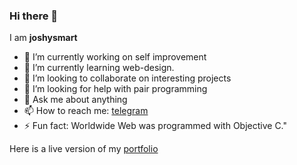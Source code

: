 ### Hi there 👋

I am **joshysmart**

- 🔭 I’m currently working on self improvement
- 🌱 I’m currently learning web-design.
- 👯 I’m looking to collaborate on interesting projects
- 🤔 I’m looking for help with pair programming
- 💬 Ask me about anything
- 📫 How to reach me: [telegram](t.me/joshysmart)
- ⚡ Fun fact: Worldwide Web was programmed with Objective C."

Here is a live version of my [portfolio](https://joshysmart.github.io/joshysmart/)
